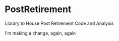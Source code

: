 # PostRetirement
Library to House Post Retirement Code and Analysis

I'm making a change, again, again
